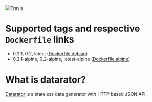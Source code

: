 [![Travis](http://travis-ci.org/datarator/datarator-docker.png?branch=master)](https://travis-ci.org/datarator/datarator-docker) 

# Supported tags and respective `Dockerfile` links

* 0.2.1, 0.2, latest ([Dockerfile.debian](https://github.com/datarator/datarator-docker/blob/master/Dockerfile.debian))
* 0.2.1-alpine, 0.2-alpine, latest-alpine ([Dockerfile.alpine](https://github.com/datarator/datarator-docker/blob/master/Dockerfile.debian))

# What is datarator?

[Datarator](https://github.com/datarator) is a stateless data generator with HTTP based JSON API.
